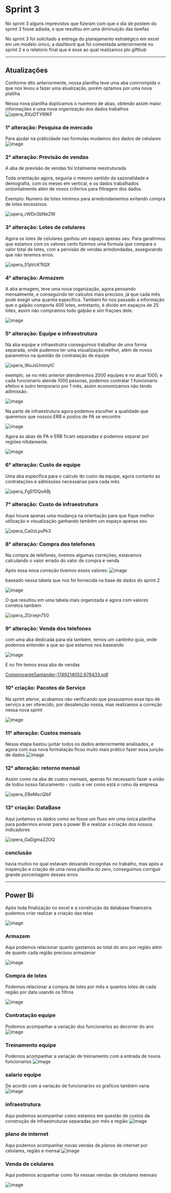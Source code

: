 # Sprint 3

No sprint 3 alguns imprevistos que fizeram com que o dia de postem do sprint 3 fosse adiada, o que resultou em uma diminuição das tarefas

No sprint 3 foi solicitado a entrega do planejamento estratégico em excel em um modelo único, a dashbord que foi comentada anteriormente no sprint 2 e o 
relatorio final que é esse ao qual realizamos plo gifthub

---

## Atualizações

Conforme dito anteriormente, nossa planilha teve uma aba conrrompida o que nos levou a fazer uma atualização, porém optamos por uma nova plalilha

Nessa nova planilha duplicamos o nuemero de abas, obtendo assim maior informações e uma nova organização dos dados trabalhos
![opera_RXzDTYRfKF](https://github.com/user-attachments/assets/bd99b875-77a8-4a4b-854d-eb0853ec975f)

### 1° alteração: Pesquisa de mercado  

Para ajudar na práticidade nas formulas mudamos dos dados de celulares
![image](https://github.com/user-attachments/assets/a3610e65-631f-4ddd-a533-2ee2251a6df4)

### 2° alteração: Previsão de vendas

A aba de previsão de vendas foi totalmente reestruturada 

Toda orientação agora, seguiria o mesmo sentido da sazonalidade e demografia, com os meses em vertical, e os dados trabalhados orizontalmente além de 
novos críterios para filtragem dos dados.

Exemplo: Numero de lotes minimos para arredondamentos evitando compra de lotes excessivos.

![opera_rWDn3bNeZW](https://github.com/user-attachments/assets/f0b7775f-350c-4338-9df3-a72a6a5cf6f0)

### 3° alteração: Lotes de celulares

Agora os lotes de celulares ganhou um espaço apenas seu.
Para garatirmos que estamos com os valores certo fizemos uma formula que compara o valor total de lotes, com a pervisão de vendas arredondadas, assegurando que não teremos erros.

![opera_51pVcKTtQX](https://github.com/user-attachments/assets/666afae6-5a80-426b-93f1-734cdc8a6e33)

### 4° alteração: Armazem

A aba armagem, teve uma nova organização, agora pensando mensalmente, e conseguindo ter calculos mais precisos, já que cada mês pode exegir uma quantia especifica.
Também foi nos passado a informação que o galpão comporta 400 lotes, entretanto, é divido em espaços de 25 lotes, assim não compramos todo galpão e sim fraçoes dele.

![image](https://github.com/user-attachments/assets/97f9b14f-15e1-4033-b32d-afc9ed321f94)


### 5° alteração: Equipe e infraestrutura

Na aba equipe e infraestrutra conseguimos trabalhar de uma forma separada, onde pudemos ter uma visualização melhor, além de novos parametros na questão de contratação de equipe

![opera_WuJsUmmyIC](https://github.com/user-attachments/assets/0a746650-c799-4d43-873d-1e70b13fe077)

exemplo, se no mês anterior atenderemos 2000 equipes e no atual 1000, e cada funcionario atende 1000 pessoas, podemos contratar 1 funcionario efetivo e outro temporario por 1 mês, assim economizamos não tendo adimissão.

![image](https://github.com/user-attachments/assets/360e04da-b829-43a8-aaf4-c222fe51a9d9)

Na parte de infraestrutura agora podemos escolher a qualidade que queremos que nossos ERB e postos de PA se encontre 

![image](https://github.com/user-attachments/assets/1ba0609f-3208-422e-b371-53d2748974e7)

Agora as abas de PA e ERB ficam separadas e podemos separar por regiões nitidamente.

![image](https://github.com/user-attachments/assets/90242996-1b12-4767-a37d-c827524d55b2)

### 6° alteração: Custo de equipe

Uma aba especifica para o calculo do custo da equipe, agora contanto as contratações e admissões necessárias para cada mês

![opera_FgEfDQoABj](https://github.com/user-attachments/assets/d3292af0-aa41-45b3-978b-5da7af928214)

### 7° alteração: Custo de infraestrutura

Aqui houve apenas uma mudança na orientação para que fique melhor utilização e visualização ganhando também um espaço apenas seu

![opera_Ca0zLyuPk3](https://github.com/user-attachments/assets/625e1287-b3f8-4502-ab01-2a83e426eb26)

### 8° alteração: Compra dos telefones

Na compra de telefones, tivemos algumas correções, estavamos calculando o valor errado do valor de compra e venda

Após essa nova correção tivemos esses valores:
![image](https://github.com/user-attachments/assets/22547508-5ae3-4e9f-9b71-83ea82cef811)

baseado nessa tabela que nos foi fornecida na base de dados do sprint 2

![image](https://github.com/user-attachments/assets/a0e2a4ca-3307-4cf3-8d81-6d426f946d72)

O que resultou em uma tabela mais organizada e agora com valores corretos também

![opera_ZGrxejn750](https://github.com/user-attachments/assets/1978ece9-7e6c-4370-a154-2aa2334a5307)

### 9° alteração: Venda dos telefones

com uma aba dedicada para ela também, temos um cantinho guia, onde podemos entender a que ao que estamos nos baseando

![image](https://github.com/user-attachments/assets/46819d6b-0af1-45e1-98c6-88292115839d)

E no fim temos essa aba de vendas

[ComprovanteSantander-1749214052.678433.pdf](https://github.com/user-attachments/files/20629108/ComprovanteSantander-1749214052.678433.pdf)

### 10° criação: Pacotes de Serviço

Na sprint aterior, acabamos não verificando que possuíamos esse tipo de serviço a ser oferecido, por desatenção nossa, mas realizamos a correção nessa nova sprint

![image](https://github.com/user-attachments/assets/0c6d4834-4b2c-44c2-a15f-6d0bed4a847e)

### 11° alteração: Custos mensais

Nessa etapa bastou juntar todos os dados anteriormente analisados, e agora com sua nova formatação ficou muito mais prático fazer essa junção de dados
![image](https://github.com/user-attachments/assets/ab30aa0c-e970-4f41-9ec9-b4172b81c9a2)

### 12° alteração: retorno mensal

Assim como na aba de custos mensais, apenas foi necessarío fazer a união de todos nosso faturamento - custo e ver como está o rumo da empresa

![opera_EBeMscQlbF](https://github.com/user-attachments/assets/c37341fd-3e54-40b6-b8e7-9f95b66cee0a)

### 13° criação: DataBase

Aqui juntamos os dados como se fosse um fluxo em uma única planilha para podermos enviar para o power Bi e realizar a criação dos nossos indicadores

![opera_GaDgmaZZOQ](https://github.com/user-attachments/assets/3a666a30-d8ac-49b4-9168-740e3e60c9de)

### conclusão

havia muitos no qual estavam deixando incognitas no trabalho, mas após a inspenção e criação de uma nova planilha do zero, conseguimos corriguir grande porcentagem desses erros

--- 

## Power Bi

Após toda finalização no excel e a construção da database financeira pudemos criar realizar a criação das telas

![image](https://github.com/user-attachments/assets/afcaf95a-dd68-40ad-945f-bc3b8276c3d4)

### Armazem 

Aqui podemos relacionar quanto gastamos ao total do ano por região além de quanto cada região precisou armazenar

![image](https://github.com/user-attachments/assets/b4e8d83d-9573-467f-a73e-50f07e0def15)

### Compra de lotes 
Podemos relacionar a compra de lotes por mês e quantos lotes de cada região por data usando os filtros

![image](https://github.com/user-attachments/assets/8956fe14-cb6f-427e-85de-0580eaa7db11)

### Contratação equipe 
Podemos acompanhar a variação dos funcionarios ao decorrer do ano
![image](https://github.com/user-attachments/assets/110f0a59-3260-4063-8390-709fe18b485f)

### Treinamento equipe
Podemos acompanhar a variação de treinamento com a entrada de novos funcionarios
![image](https://github.com/user-attachments/assets/89b7953a-ebe5-4d73-81b0-828d838a0de7)

### salario equipe
De acordo com a variação de funcionarios os grafícos também varia
![image](https://github.com/user-attachments/assets/7a98ef9b-f6cc-4f01-940c-aa5c37f7429e)

### infraestrutura

Aqui podemos acompanhar como estamos em questão de custos da construção de infraestruturas separadas por mês e região
![image](https://github.com/user-attachments/assets/e5342ec4-2d9d-47e1-8aa8-b0aeb6653932)

### plano de internet

Aqui podemos acompanhar novas vendas de planos de internet por celulares, região e mensal
![image](https://github.com/user-attachments/assets/a8b179ff-0fdf-4337-acab-2c5dfb6d826f)

### Venda de celulares

Aqui podemos acopanhar como foi nessas vendas de celulares mensais

![image](https://github.com/user-attachments/assets/3dbe34da-0a96-4f04-9105-803f713704ff)



